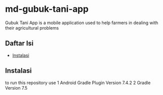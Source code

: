 # md-gubuk-tani-app

Gubuk Tani App is a mobile application used to help
farmers in dealing with their agricultural problems
## Daftar Isi
- [Instalasi](#instalasi)
## Instalasi
to run this repository use
1 Android Gradle Plugin Version 7.4.2
2 Gradle Version 7.5

